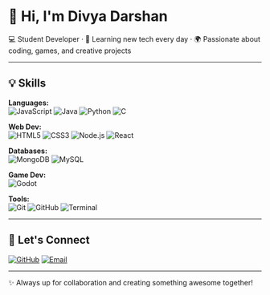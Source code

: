 # 👋 Hi, I'm Divya Darshan

💻 Student Developer · 🌱 Learning new tech every day · 🌍 Passionate about coding, games, and creative projects

---

## 💡 Skills

**Languages:**  
![JavaScript](https://img.shields.io/badge/JavaScript-F7DF1E?style=flat-square&logo=javascript&logoColor=black)
![Java](https://img.shields.io/badge/Java-ED8B00?style=flat-square&logo=java&logoColor=white)
![Python](https://img.shields.io/badge/Python-3776AB?style=flat-square&logo=python&logoColor=white)
![C](https://img.shields.io/badge/C-00599C?style=flat-square&logo=c&logoColor=white)

**Web Dev:**  
![HTML5](https://img.shields.io/badge/HTML5-E34F26?style=flat-square&logo=html5&logoColor=white)
![CSS3](https://img.shields.io/badge/CSS3-1572B6?style=flat-square&logo=css3&logoColor=white)
![Node.js](https://img.shields.io/badge/Node.js-339933?style=flat-square&logo=nodedotjs&logoColor=white)
![React](https://img.shields.io/badge/React-20232A?style=flat-square&logo=react&logoColor=61DAFB)

**Databases:**  
![MongoDB](https://img.shields.io/badge/MongoDB-47A248?style=flat-square&logo=mongodb&logoColor=white)
![MySQL](https://img.shields.io/badge/MySQL-4479A1?style=flat-square&logo=mysql&logoColor=white)

**Game Dev:**  
![Godot](https://img.shields.io/badge/Godot-478CBF?style=flat-square&logo=godot-engine&logoColor=white)

**Tools:**  
![Git](https://img.shields.io/badge/Git-F05032?style=flat-square&logo=git&logoColor=white)
![GitHub](https://img.shields.io/badge/GitHub-181717?style=flat-square&logo=github&logoColor=white)
![Terminal](https://img.shields.io/badge/Terminal-000000?style=flat-square&logo=gnubash&logoColor=white)

---

## 🤝 Let's Connect

[![GitHub](https://img.shields.io/badge/GitHub-100000?style=flat-square&logo=github&logoColor=white)](https://github.com/Divya-Darshan?tab=repositories)
[![Email](https://img.shields.io/badge/Email-D14836?style=flat-square&logo=gmail&logoColor=white)](mailto:parukrish.darshan20@gmail.com)

---

✨ Always up for collaboration and creating something awesome together!
